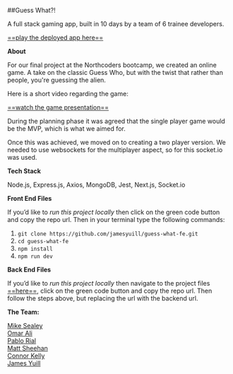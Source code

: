 ##Guess What?!

A full stack gaming app, built in 10 days by a team of 6 trainee developers.

[==play the deployed app here==](https://guess-what-gitkermit.netlify.app/)

**About**

For our final project at the Northcoders bootcamp, we created an online game. A take on the classic Guess Who, but with the twist that rather than people, you're guessing the alien.

Here is a short video regarding the game:

[==watch the game presentation==](https://youtu.be/crwshgengq0)

During the planning phase it was agreed that the single player game would be the MVP, which is what we aimed for.

Once this was achieved, we moved on to creating a two player version. We needed to use websockets for the multiplayer aspect, so for this socket.io was used.

**Tech Stack**

Node.js, Express.js, Axios, MongoDB, Jest, Next.js, Socket.io

**Front End Files**

If you’d like to _run this project locally_ then click on the green code button and copy the repo url. Then in your terminal type the following commands:

1. `git clone https://github.com/jamesyuill/guess-what-fe.git`
2. `cd guess-what-fe`
3. `npm install`
4. `npm run dev`

**Back End Files**

If you’d like to _run this project locally_ then navigate to the project files [==here==](https://github.com/PabloJulianRial/guess-what-be), click on the green code button and copy the repo url. Then follow the steps above, but replacing the url with the backend url.

**The Team:**

[Mike Sealey](https://github.com/mikesealey)<br>
[Omar Ali](https://github.com/omar-baggio)<br>
[Pablo Rial](https://github.com/PabloJulianRial)<br>
[Matt Sheehan](https://github.com/mattc0d3)<br>
[Connor Kelly](https://github.com/ConnorK519)<br>
[James Yuill](https://github.com/jamesyuill)
